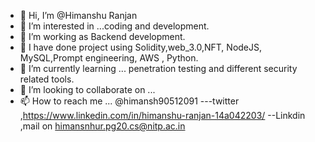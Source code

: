 - 👋 Hi, I’m @Himanshu Ranjan
- 👀 I’m interested in ...coding and development.
- 🌱 I’m working as Backend development. 
- 🌱 I have done project using Solidity,web_3.0,NFT, NodeJS, MySQL,Prompt engineering, AWS , Python.
- 🌱 I’m currently learning ... penetration testing and different security related tools.
- 💞️ I’m looking to collaborate on ...
- 📫 How to reach me ... @himansh90512091 ---twitter ,https://www.linkedin.com/in/himanshu-ranjan-14a042203/  --Linkdin ,mail on himansnhur.pg20.cs@nitp.ac.in

<!---
powerofheman/powerofheman is a ✨ special ✨ repository because its `README.md` (this file) appears on your GitHub profile.
You can click the Preview link to take a look at your changes.
--->
